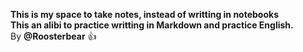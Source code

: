 __This is my space to take notes, instead of writting in notebooks__<br/>
__This an alibi to practice writting in Markdown and practice English.__<br/>
By __@Roosterbear__ 👍


